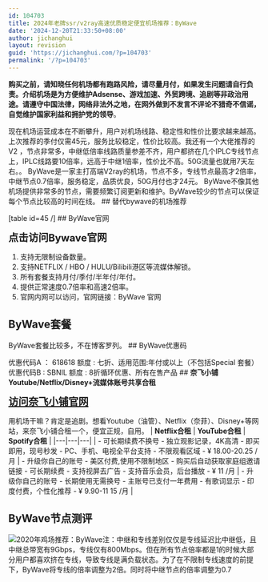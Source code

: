 ```yaml
---
id: 104703
title: 2024年老牌ssr/v2ray高速优质稳定便宜机场推荐：ByWave
date: '2024-12-20T21:33:50+08:00'
author: jichanghui
layout: revision
guid: 'https://jichanghui.com/?p=104703'
permalink: '/?p=104703'
---
```


**购买之前，请知晓任何机场都有跑路风险，请尽量月付，如果发生问题请自行负责。介绍机场是为方便维护Adsense、游戏加速、外贸跨境、追剧等非政治用途。请遵守中国法律，网络非法外之地，在网外做到不发言不评论不猎奇不信谣，自觉维护国家利益和拥护党的领导**。

现在机场运营成本在不断攀升，用户对机场线路、稳定性和性价比要求越来越高。 上次推荐的季付仅需45元，服务比较稳定，性价比较高。我还有一个大佬推荐的 V2 ，节点非常多，中继低倍率线路质量参差不齐，用户都挤在几个IPLC专线节点上，IPLC线路要10倍率，远高于中继1倍率，性价比不高。50G流量也就用7天左右。。 ByWave是一家主打高端V2ray的机场，节点不多，专线节点最高才2倍率，中继节点0.7倍率，服务稳定，品质优良，50G月付也才24元。 ByWave不像其他机场提供非常多的节点，需要频繁订阅更新和维护。ByWave较少的节点可以保证每个节点比较高的时间在线。 ## 替代bywave的机场推荐

\[table id=45 /\] ## ByWave官网

<span style="font-size: 20px;">**点击访问Bywave官网**</span>

1. 支持无限制设备数量。
2. 支持NETFLIX / HBO / HULU/Bilibili港区等流媒体解锁。
3. 所有套餐支持月付/季付/半年付/年付。
4. 提供正常速度0.7倍率和高速2倍率。
5. 官网内网可以访问，官网链接：ByWave 官网

## ByWave套餐

ByWave套餐比较多，不在博客罗列。 ## ByWave优惠码

优惠代码A ： 618618 额度 : 七折、适用范围:年付或以上（不包括Special 套餐） 优惠代码B : SBNIL 额度 : 8折循环优惠、所有在售产品 ## **奈飞小铺Youtube/Netflix/Disney+流媒体账号共享合租**

<span style="font-size: 20px;">**[访问奈飞小铺官网](https://affvps.com/naifeixiaopu)**</span>

用机场干嘛？肯定是追剧。想看Youtube（油管）、Netflix（奈菲）、Disney+等网站，来奈飞小铺合租一个，便宜正规，自用。 | **Netflix合租** | **YouTube合租** | **Spotify合租** |
|---|---|---|
| - 可长期续费不换号 - 独立观影记录，4K高清 - 即买即用，现号秒发 - PC、手机、电视全平台支持 - 不限观看区域 - ¥ 18.00-20.25 /月 | - 升级你自己的账号 - 美区付费,使用不限制地区 - 购买后自动获取家庭组邀请链接 - 可长期续费 - 支持视屏去广告 - 支持音乐会员，后台播放 - ¥ 11 /月 | - 升级你自己的账号 - 长期使用无需换号 - 主账号已支付一年费用 - 有歌词显示 - 印度付费，个性化推荐 - ¥ 9.90-11 15 /月 |

## ByWave节点测评

![2020年鸡场推荐：ByWave](https://affvps.com/wp-content/uploads/2020/04/2020年鸡场推荐：bywave.png "2020年鸡场推荐：ByWave")注：中继和专线差别仅仅是专线延迟比中继低，且中继总带宽有9Gbps，专线仅有800Mbps。但在所有节点倍率都是1的时候大部分用户都喜欢挤在专线，导致专线是满负载状态。为了在不限制专线速度的前提下，ByWave将专线的倍率调整为2倍。同时将中继节点的倍率调整为0.7